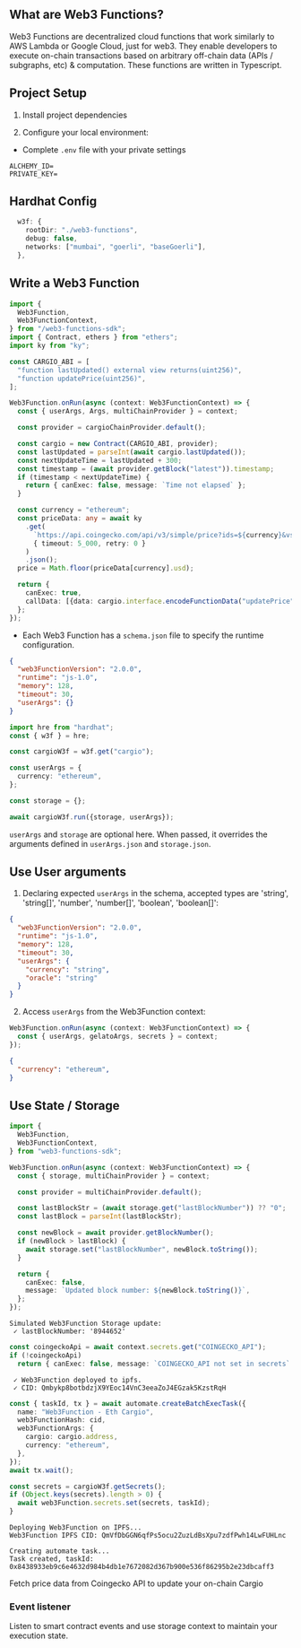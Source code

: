 ## What are Web3 Functions?

Web3 Functions are decentralized cloud functions that work similarly to AWS Lambda or Google Cloud, just for web3. They enable developers to execute on-chain transactions based on arbitrary off-chain data (APIs / subgraphs, etc) & computation. These functions are written in Typescript.

## Project Setup

1. Install project dependencies

2. Configure your local environment:

- Complete `.env` file with your private settings

```
ALCHEMY_ID=
PRIVATE_KEY=
```

## Hardhat Config

```ts
  w3f: {
    rootDir: "./web3-functions",
    debug: false,
    networks: ["mumbai", "goerli", "baseGoerli"],
  },
```

## Write a Web3 Function

```typescript
import {
  Web3Function,
  Web3FunctionContext,
} from "/web3-functions-sdk";
import { Contract, ethers } from "ethers";
import ky from "ky";

const CARGIO_ABI = [
  "function lastUpdated() external view returns(uint256)",
  "function updatePrice(uint256)",
];

Web3Function.onRun(async (context: Web3FunctionContext) => {
  const { userArgs, Args, multiChainProvider } = context;

  const provider = cargioChainProvider.default();

  const cargio = new Contract(CARGIO_ABI, provider);
  const lastUpdated = parseInt(await cargio.lastUpdated());
  const nextUpdateTime = lastUpdated + 300; 
  const timestamp = (await provider.getBlock("latest")).timestamp;
  if (timestamp < nextUpdateTime) {
    return { canExec: false, message: `Time not elapsed` };
  }

  const currency = "ethereum";
  const priceData: any = await ky
    .get(
      `https://api.coingecko.com/api/v3/simple/price?ids=${currency}&vs_currencies=usd`,
      { timeout: 5_000, retry: 0 }
    )
    .json();
  price = Math.floor(priceData[currency].usd);

  return {
    canExec: true,
    callData: [{data: cargio.interface.encodeFunctionData("updatePrice", [price])}],
  };
});
```

- Each Web3 Function has a `schema.json` file to specify the runtime configuration.

```json
{
  "web3FunctionVersion": "2.0.0",
  "runtime": "js-1.0",
  "memory": 128,
  "timeout": 30,
  "userArgs": {}
}
```

```ts
import hre from "hardhat";
const { w3f } = hre;

const cargioW3f = w3f.get("cargio");

const userArgs = {
  currency: "ethereum",
};

const storage = {};

await cargioW3f.run({storage, userArgs});
```

`userArgs` and `storage` are optional here. When passed, it overrides the arguments defined in `userArgs.json` and `storage.json`.

## Use User arguments

1. Declaring expected `userArgs` in the schema, accepted types are 'string', 'string[]', 'number', 'number[]', 'boolean', 'boolean[]':

```json
{
  "web3FunctionVersion": "2.0.0",
  "runtime": "js-1.0",
  "memory": 128,
  "timeout": 30,
  "userArgs": {
    "currency": "string",
    "oracle": "string"
  }
}
```

2. Access `userArgs` from the Web3Function context:

```typescript
Web3Function.onRun(async (context: Web3FunctionContext) => {
  const { userArgs, gelatoArgs, secrets } = context;
});
```

```json
{
  "currency": "ethereum",
}

```

## Use State / Storage

```typescript
import {
  Web3Function,
  Web3FunctionContext,
} from "web3-functions-sdk";

Web3Function.onRun(async (context: Web3FunctionContext) => {
  const { storage, multiChainProvider } = context;

  const provider = multiChainProvider.default();

  const lastBlockStr = (await storage.get("lastBlockNumber")) ?? "0";
  const lastBlock = parseInt(lastBlockStr);

  const newBlock = await provider.getBlockNumber();
  if (newBlock > lastBlock) {
    await storage.set("lastBlockNumber", newBlock.toString());
  }

  return {
    canExec: false,
    message: `Updated block number: ${newBlock.toString()}`,
  };
});
```

```
Simulated Web3Function Storage update:
 ✓ lastBlockNumber: '8944652'
```

```typescript
const coingeckoApi = await context.secrets.get("COINGECKO_API");
if (!coingeckoApi)
  return { canExec: false, message: `COINGECKO_API not set in secrets` };
```

```
 ✓ Web3Function deployed to ipfs.
 ✓ CID: Qmbykp8botbdzjX9YEoc14VnC3eeaZoJ4EGzak5KzstRqH
```

```typescript
const { taskId, tx } = await automate.createBatchExecTask({
  name: "Web3Function - Eth Cargio",
  web3FunctionHash: cid,
  web3FunctionArgs: {
    cargio: cargio.address,
    currency: "ethereum",
  },
});
await tx.wait();
```

```typescript
const secrets = cargioW3f.getSecrets();
if (Object.keys(secrets).length > 0) {
  await web3Function.secrets.set(secrets, taskId);
}
```

```
Deploying Web3Function on IPFS...
Web3Function IPFS CID: QmVfDbGGN6qfPs5ocu2ZuzLdBsXpu7zdfPwh14LwFUHLnc

Creating automate task...
Task created, taskId: 0x8438933eb9c6e4632d984b4db1e7672082d367b900e536f86295b2e23dbcaff3
```

Fetch price data from Coingecko API to update your on-chain Cargio

### Event listener

Listen to smart contract events and use storage context to maintain your execution state.

